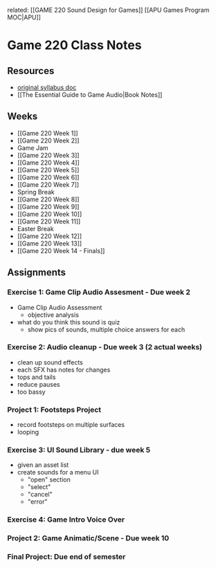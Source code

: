 related: [[GAME 220 Sound Design for Games]] [[APU Games Program MOC|APU]]

# Game 220 Class Notes

## Resources
- [original syllabus doc](https://docs.google.com/document/d/1gTs7sSxTniP1B5Jz2uLD3pYdMpDjeEkgQeD7DX6PZAc/edit)
- [[The Essential Guide to Game Audio|Book Notes]]

## Weeks
- [[Game 220 Week 1]]
- [[Game 220 Week 2]]
- Game Jam
- [[Game 220 Week 3]]
- [[Game 220 Week 4]]
- [[Game 220 Week 5]]
- [[Game 220 Week 6]]
- [[Game 220 Week 7]]
- Spring Break
- [[Game 220 Week 8]]
- [[Game 220 Week 9]]
- [[Game 220 Week 10]]
- [[Game 220 Week 11]]
- Easter Break
- [[Game 220 Week 12]]
- [[Game 220 Week 13]]
- [[Game 220 Week 14 - Finals]]

## Assignments
### Exercise 1: Game Clip Audio Assesment - Due week 2 
- Game Clip Audio Assessment 
	- objective analysis
- what do you think this sound is quiz
	- show pics of sounds, multiple choice answers for each
### Exercise 2: Audio cleanup - Due week 3 (2 actual weeks)
- clean up sound effects
- each SFX has notes for changes
- tops and tails
- reduce pauses
- too bassy
### Project 1: Footsteps Project
  - record footsteps on multiple surfaces
  - looping
### Exercise 3: UI Sound Library  - due week 5
- given an asset list
- create sounds for a menu UI
  - "open" section
  - "select"
  - "cancel"
  - "error"
### Exercise 4: Game Intro Voice Over
### Project 2: Game Animatic/Scene - Due week 10 
### Final Project: Due end of semester